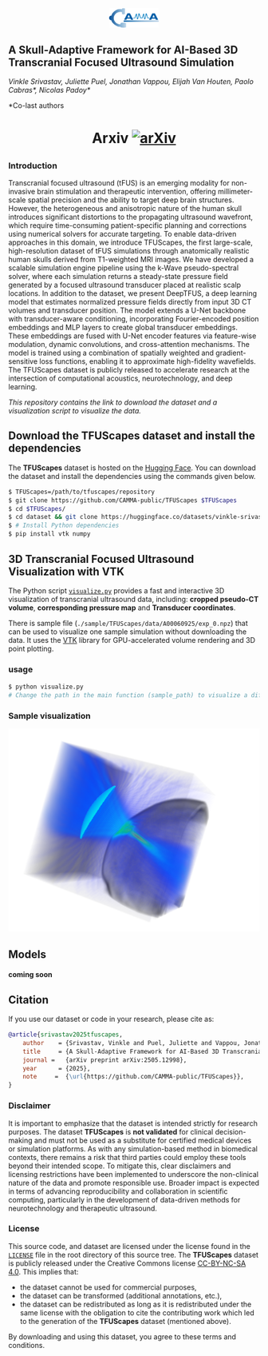 <div align="center">
<a href="http://camma.u-strasbg.fr/">
<img src="figs/camma_logo_tr.png" width="20%">
</a>
</div>

## **A Skull-Adaptive Framework for AI-Based 3D Transcranial Focused Ultrasound Simulation**

_Vinkle Srivastav, Juliette Puel, Jonathan Vappou, Elijah Van Houten, Paolo Cabras*, Nicolas Padoy*_

*Co-last authors
#
# <p align="center">  Arxiv  [![arXiv](https://img.shields.io/badge/arxiv-2505.12998-red)](https://arxiv.org/abs/2505.12998)  </p>  

### Introduction
Transcranial focused ultrasound (tFUS) is an emerging modality for non-invasive brain stimulation and therapeutic intervention, offering millimeter-scale spatial precision and the ability to target deep brain structures. However, the heterogeneous and anisotropic nature of the human skull introduces significant distortions to the propagating ultrasound wavefront, which require time-consuming patient-specific planning and corrections using numerical solvers for accurate targeting. To enable data-driven approaches in this domain, we introduce TFUScapes, the first large-scale, high-resolution dataset of tFUS simulations through anatomically realistic human skulls derived from T1-weighted MRI images. We have developed a scalable simulation engine pipeline using the k-Wave pseudo-spectral solver, where each simulation returns a steady-state pressure field generated by a focused ultrasound transducer placed at realistic scalp locations.  In addition to the dataset, we present DeepTFUS, a deep learning model that estimates normalized pressure fields directly from input 3D CT volumes and transducer position. The model extends a U-Net backbone with transducer-aware conditioning, incorporating Fourier-encoded position embeddings and MLP layers to create global transducer embeddings. These embeddings are fused with U-Net encoder features via feature-wise modulation, dynamic convolutions, and cross-attention mechanisms. The model is trained using a combination of spatially weighted and gradient-sensitive loss functions, enabling it to approximate high-fidelity wavefields. The TFUScapes dataset is publicly released to accelerate research at the intersection of computational acoustics, neurotechnology, and deep learning.


_This repository contains the link to download the dataset and a visualization script to visualize the data._


## Download the TFUScapes dataset and install the dependencies
The **TFUScapes** dataset is hosted on the [Hugging Face](https://huggingface.co/datasets/vinkle-srivastav/TFUScapes). You can download the dataset and install the dependencies using the commands given below.

```bash
$ TFUScapes=/path/to/tfuscapes/repository
$ git clone https://github.com/CAMMA-public/TFUScapes $TFUScapes
$ cd $TFUScapes/
$ cd dataset && git clone https://huggingface.co/datasets/vinkle-srivastav/TFUScapes && cd ..
$ # Install Python dependencies
$ pip install vtk numpy
```

## 3D Transcranial Focused Ultrasound Visualization with VTK

The Python script [`visualize.py`](visualize.py) provides a fast and interactive 3D visualization of transcranial ultrasound data, including: **cropped pseudo-CT volume**, **corresponding pressure map** and **Transducer coordinates**.

There is sample file (`./sample/TFUScapes/data/A00060925/exp_0.npz`) that can be used to visualize one sample simulation without downloading the data. It uses the [VTK](https://vtk.org/) library for GPU-accelerated volume rendering and 3D point plotting.

### usage
```bash
$ python visualize.py 
# Change the path in the main function (sample_path) to visualize a different sample
```

### Sample visualization
<div align="center">
  <img src="figs/sample_vis_result.png" width="600px" />
</div>

## Models
#### coming soon
##

## Citation
If you use our dataset or code in your research, please cite as:
```bibtex
@article{srivastav2025tfuscapes,
    author    = {Srivastav, Vinkle and Puel, Juliette and Vappou, Jonathan and Houten, Elijah Van and Cabras, Paolo and Padoy, Nicolas},
    title     = {A Skull-Adaptive Framework for AI-Based 3D Transcranial Focused Ultrasound Simulation},
    journal =   {arXiv preprint arXiv:2505.12998},
    year      = {2025},
    note     =  {\url{https://github.com/CAMMA-public/TFUScapes}},
}
```


### Disclaimer

It is important to emphasize that the dataset is intended strictly for research purposes. The dataset **TFUScapes** is **not validated** for clinical decision-making and must not be used as a substitute for certified medical devices or simulation platforms. As with any simulation-based method in biomedical contexts, there remains a risk that third parties could employ these tools beyond their intended scope. To mitigate this, clear disclaimers and licensing restrictions have been implemented to underscore the non-clinical nature of the data and promote responsible use. Broader impact is expected in terms of advancing reproducibility and collaboration in scientific computing, particularly in the development of data-driven methods for neurotechnology and therapeutic ultrasound.


### License
This source code, and dataset are licensed under the license found in the [`LICENSE`](LICENSE) file in the root directory of this source tree.
The **TFUScapes** dataset is publicly released under the Creative Commons license [CC-BY-NC-SA 4.0](https://creativecommons.org/licenses/by-nc-sa/4.0/). This implies that:
- the dataset cannot be used for commercial purposes,
- the dataset can be transformed (additional annotations, etc.),
- the dataset can be redistributed as long as it is redistributed under the same license with the obligation to cite the contributing work which led to the generation of the **TFUScapes** dataset (mentioned above).

By downloading and using this dataset, you agree to these terms and conditions.
